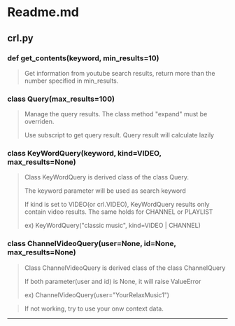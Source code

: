 # Readme.md

## crl.py
### def get_contents(keyword, min_results=10)
> Get information from youtube search results, return more than the number specified in min_results.

### class Query(max_results=100)
> Manage the query results. The class method "expand" must be overriden.
> 
> Use subscript to get query result. Query result will calculate lazily

### class KeyWordQuery(keyword, kind=VIDEO, max_results=None)
> Class KeyWordQuery is derived class of the class Query.
> 
> The keyword parameter will be used as search keyword
> 
> If kind is set to VIDEO(or crl.VIDEO), KeyWordQuery results only contain video results. The same holds for CHANNEL or PLAYLIST
> 
> ex) KeyWordQuery("classic music", kind=VIDEO | CHANNEL)

### class ChannelVideoQuery(user=None, id=None, max_results=None)
> Class ChannelVideoQuery is derived class of the class ChannelQuery
> 
> If both parameter(user and id) is None, it will raise ValueError
> 
> ex) ChannelVideoQuery(user="YourRelaxMusic1")

> If not working, try to use your onw context data.

***
